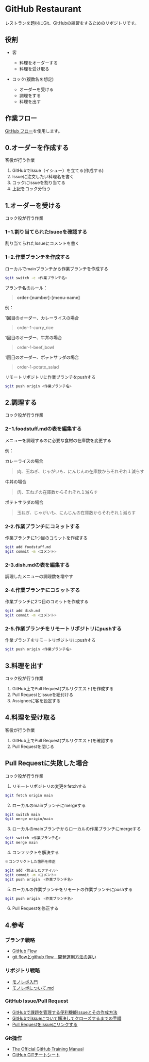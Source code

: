 # GitHub Restaurant

レストランを題材にGit、GitHubの練習をするためのリポジトリです。

## 役割
- 客
  - 料理をオーダーする
  - 料理を受け取る

- コック(複数名を想定)
  - オーダーを受ける
  - 調理をする
  - 料理を出す

## 作業フロー
[GitHub フロー](https://docs.github.com/ja/get-started/quickstart/github-flow)を使用します。


## 0.オーダーを作成する
客役が行う作業

1. GitHubでIssue（イシュー）を立てる(作成する)
2. Issueに注文したい料理名を書く
3. コックにIssueを割り当てる
4. 上記をコック分行う

## 1.オーダーを受ける
コック役が行う作業

### 1−1.割り当てられたIsueeを確認する

割り当てられたIssueにコメントを書く

### 1−2.作業ブランチを作成する

ローカルでmainブランチから作業ブランチを作成する

```sh
$git switch -c <作業ブランチ名>
```

ブランチ名のルール：
>**order-[number]-[menu-name]**

例：

1回目のオーダー、カレーライスの場合
>order-1-curry_rice

1回目のオーダー、牛丼の場合
>order-1-beef_bowl

1回目のオーダー、ポテトサラダの場合
>order-1-potato_salad

リモートリポジトリに作業ブランチをpushする

```sh
$git push origin <作業ブランチ名>
```

## 2.調理する
コック役が行う作業

### 2−1.foodstuff.mdの表を編集する
メニューを調理するのに必要な食材の在庫数を変更する

例：

カレーライスの場合
>肉、玉ねぎ、じゃがいも、にんじんの在庫数からそれぞれ１減らす

牛丼の場合
>肉、玉ねぎの在庫数からそれぞれ１減らす

ポテトサラダの場合
>玉ねぎ、じゃがいも、にんじんの在庫数からそれぞれ１減らす

### 2-2.作業ブランチにコミットする

作業ブランチに1つ目のコミットを作成する

```sh
$git add foodstuff.md
$git commit -m <コメント>
```

### 2-3.dish.mdの表を編集する

調理したメニューの調理数を増やす

### 2-4.作業ブランチにコミットする

作業ブランチに2つ目のコミットを作成する


```sh
$git add dish.md
$git commit -m <コメント>
```

### 2-5.作業ブランチをリモートリポジトリにpushする

作業ブランチをリモートリポジトリにpushする

```sh
$git push origin <作業ブランチ名>
```

## 3.料理を出す
コック役が行う作業

1. GitHub上でPull Request(プルリクエスト)を作成する
2. Pull RequestとIssueを紐付ける
3. Assigneeに客を設定する

## 4.料理を受け取る
客役が行う作業

1. GitHub上でPull Request(プルリクエスト)を確認する
2. Pull Requestを閉じる

## Pull Requestに失敗した場合
コック役が行う作業

1. リモートリポジトリの変更をfetchする
```sh
$git fetch origin main
```
2. ローカルのmainブランチにmergeする
```sh
$git switch main
$git merge origin/main
```
3. ローカルのmainブランチからローカルの作業ブランチにmergeする
```sh
$git switch <作業ブランチ名>
$git merge main
```
4. コンフリクトを解決する

```sh
※コンフリクトした箇所を修正

$git add <修正したファイル>
$git commit -m <コメント>
$git push origin　<作業ブランチ名>
```

5. ローカルの作業ブランチをリモートの作業ブランチにpushする
```sh
$git push origin　<作業ブランチ名>
```
6. Pull Requestを修正する

## 4.参考

### ブランチ戦略
- [GitHub Flow](https://docs.github.com/ja/get-started/quickstart/github-flow)
- [git flowとgithub flow　開発運用方法の違い](https://qiita.com/Yu-kiFujiwara/items/40b503683d6525c8d274)

### リポジトリ戦略
- [モノレポ入門](https://zenn.dev/anneau/articles/4c9beff9645af7)
- [モノレポについて.md](https://gist.github.com/pipopotamasu/efe7097454d9668f80cd8b43068afafc)

### GitHub Issue/Pull Request
- [GitHubで課題を管理する便利機能Issueとその作成方法](https://tonari-it.com/github-issue/)
- [GitHubでIssueについて解決してクローズするまでの手順](https://tonari-it.com/github-issue-close/)
- [Pull RequestをIssueにリンクする](https://docs.github.com/ja/issues/tracking-your-work-with-issues/linking-a-pull-request-to-an-issue)

### Git操作
- [The Official GitHub Training Manual](https://githubtraining.github.io/training-manual/#/ja/)
- [GitHub GITチートシート](https://training.github.com/downloads/ja/github-git-cheat-sheet.pdf)

